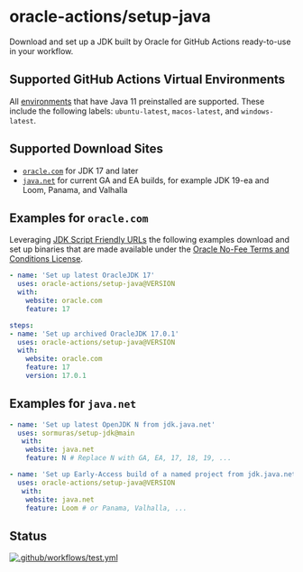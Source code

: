 # oracle-actions/setup-java

Download and set up a JDK built by Oracle for GitHub Actions ready-to-use in your workflow.

## Supported GitHub Actions Virtual Environments

All [environments](https://github.com/actions/virtual-environments#available-environments) that have Java 11 preinstalled are supported.
These include the following labels: `ubuntu-latest`, `macos-latest`, and `windows-latest`.

## Supported Download Sites

- [`oracle.com`](https://oracle.com) for JDK 17 and later
- [`java.net`](https://jdk.java.net) for current GA and EA builds, for example JDK 19-ea and Loom, Panama, and Valhalla

## Examples for `oracle.com`

Leveraging [JDK Script Friendly URLs](https://www.oracle.com/java/technologies/jdk-script-friendly-urls/) the following examples download and set up binaries that are made available under the [Oracle No-Fee Terms and Conditions License](https://www.java.com/freeuselicense/).

```yaml
- name: 'Set up latest OracleJDK 17'
  uses: oracle-actions/setup-java@VERSION
  with:
    website: oracle.com
    feature: 17
```

```yaml
steps:
- name: 'Set up archived OracleJDK 17.0.1'
  uses: oracle-actions/setup-java@VERSION
  with:
    website: oracle.com
    feature: 17
    version: 17.0.1
```

## Examples for `java.net`

```yaml
- name: 'Set up latest OpenJDK N from jdk.java.net'
  uses: sormuras/setup-jdk@main
   with:
    website: java.net
    feature: N # Replace N with GA, EA, 17, 18, 19, ...
```

```yaml
- name: 'Set up Early-Access build of a named project from jdk.java.net'
  uses: oracle-actions/setup-java@VERSION
   with:
    website: java.net
    feature: Loom # or Panama, Valhalla, ...
```

## Status

[![.github/workflows/test.yml](https://github.com/oracle-actions/setup-java/actions/workflows/test.yml/badge.svg)](https://github.com/oracle-actions/setup-java/actions/workflows/test.yml)
